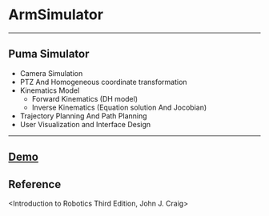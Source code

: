 # ArmSimulator
---
## Puma Simulator
- Camera Simulation
- PTZ And Homogeneous coordinate transformation
- Kinematics Model
  - Forward Kinematics (DH model)
  - Inverse Kinematics (Equation solution And Jocobian)
- Trajectory Planning And Path Planning
- User Visualization and Interface Design
---
[Demo](https://youtu.be/OXBUvXwi13k)
---
## Reference
<Introduction to Robotics Third Edition, John J. Craig>
